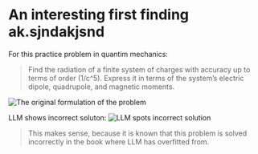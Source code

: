 # An interesting first finding ak.sjndakjsnd

For this practice problem in quantim mechanics:

>Find the radiation of a finite system of charges with accuracy up to terms of order (1/c^5). Express it in terms of the system’s electric dipole, quadrupole, and magnetic moments.

![The original formulation of the problem](public/Screenshot%202025-10-07%20at%207.02.33%E2%80%AFPM.png)

LLM shows incorrect soluton:
![LLM spots incorrect solution](public/Screenshot%202025-10-07%20at%207.04.05%E2%80%AFPM.png)

>This makes sense, because it is known that this problem is solved incorrectly in the book where LLM has overfitted from.